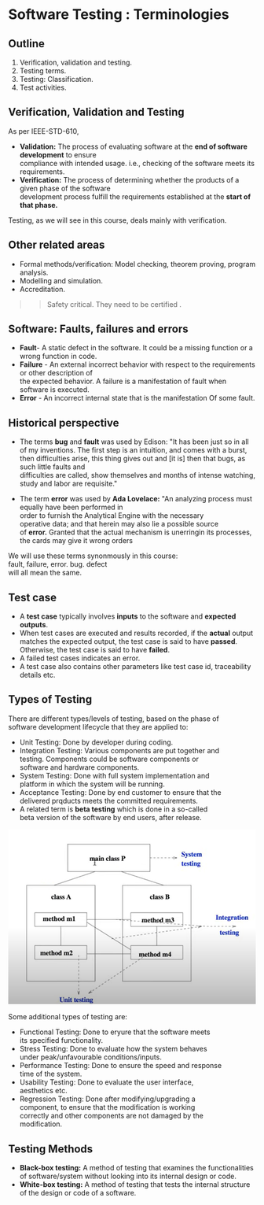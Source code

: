 # Software Testing : Terminologies

## Outline
1. Verification, validation and testing.
2. Testing terms.
3. Testing: Classification.
4. Test activities.

## Verification, Validation and Testing
As per IEEE-STD-610,
* **Validation:** The process of evaluating software at the **end of software development** to ensure   
compliance with intended
usage. i.e., checking of the software meets its requirements.
* **Verification:** The process of determining whether the products of a given phase of the software   
development process fulfill the requirements established at the **start of that phase.**

Testing, as we will see in this course, deals mainly with verification.

## Other related areas
* Formal methods/verification: Model checking, theorem
proving, program analysis.
* Modelling and simulation.
* Accreditation.

>> Safety critical. They need to be certified .  

## Software: Faults, failures and errors
* **Fault**-  A static defect in the software. It could be a missing function or a wrong function in code.
* **Failure** - An external incorrect behavior with respect to the requirements or other description of   
the expected behavior. A failure is a manifestation of fault when software is executed.
* **Error** -  An incorrect internal state that is the manifestation Of some fault.

## Historical perspective
* The terms **bug** and **fault** was used by Edison:
"It has been just so in all of my inventions. The first step is an intuition, and comes with a burst,   
then difficulties arise, this thing gives out and [it is] then that bugs, as such little faults and   
difficulties are called, show themselves and months of intense watching, study and labor are requisite."

* The term **error** was used by **Ada Lovelace:**
"An analyzing process must equally have been performed in  
order to furnish the Analytical Engine with the necessary  
operative data; and that herein may also lie a possible source  
of **error.** Granted that the actual mechanism is unerringin its processes,   
the cards may give it wrong orders

We will use these terms synonmously in this course:  
fault, failure, error. bug. defect  
will all mean the same.

## Test case
* A **test case** typically involves **inputs** to the software and **expected outputs**.
* When test cases are executed and results recorded, if the **actual** output   
matches the expected output, the test case is said to have **passed**.   
Otherwise, the test case is said to have **failed**.
* A failed test cases indicates an error.
* A test case also contains other parameters like test case id, traceability details etc.

## Types of Testing
There are different types/levels of testing, based on the phase of  
software development lifecycle that they are applied to:
* Unit Testing: Done by developer during coding.
* Integration Testing: Various components are put together and  
testing. Components could be software components or  
software and hardware components.
* System Testing: Done with full system implementation and  
platform in which the system will be running.
* Acceptance Testing: Done by end customer to ensure that the  
delivered prqducts meets the committed requirements.
* A related term is **beta testing** which is done in a so-called  
beta version of the software by end users, after release.

![TypesOfTesting](image.png)

Some additional types of testing are:
* Functional Testing: Done to eryure that the software meets  
its specified functionality.
* Stress Testing: Done to evaluate how the system behaves  
under peak/unfavourable conditions/inputs.
* Performance Testing: Done to ensure the speed and response  
time of the system.
* Usability Testing: Done to evaluate the user interface,  
aesthetics etc.
* Regression Testing: Done after modifying/upgrading a  
component, to ensure that the modification is working  
correctly and other components are not damaged by the  
modification.

## Testing Methods
* **Black-box testing:** A method of testing that examines the
functionalities of software/system without looking into its
internal design or code.
* **White-box testing:** A method of testing that tests the internal structure of 
the design or code of a software.

